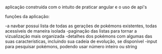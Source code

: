 aplicação construída com o intuito de praticar angular e o uso de api's

funções da aplicação:

-a navbar possui lista de todas as gerações de pokémons existentes, todas acessíveis de maneira isolada
-paginação das listas para tornar a vizualização mais organizada
-detalhes dos pokémons com algumas das suas características, incluindo sua cadeia de evolução, se disponível
-input para pesquisar pokémons, podendo usar número inteiro ou string

